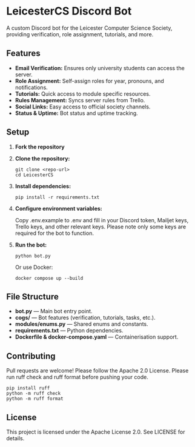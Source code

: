 # LeicesterCS Discord Bot

A custom Discord bot for the Leicester Computer Science Society, providing verification, role assignment, tutorials, and more.

## Features

- **Email Verification:** Ensures only university students can access the server.
- **Role Assignment:** Self-assign roles for year, pronouns, and notifications.
- **Tutorials:** Quick access to module specific resources.
- **Rules Management:** Syncs server rules from Trello.
- **Social Links:** Easy access to official society channels.
- **Status & Uptime:** Bot status and uptime tracking.

## Setup

1. **Fork the repository**

2. **Clone the repository:**
    ```
    git clone <repo-url>
    cd LeicesterCS
    ```

3. **Install dependencies:**
    ```
    pip install -r requirements.txt
    ```

4. **Configure environment variables:**

    Copy .env.example to .env and fill in your Discord token, Mailjet keys, Trello keys, and other relevant keys. Please note only some keys are required for the bot to function.

5. **Run the bot:**
    ```
    python bot.py
    ```
    Or use Docker:
    ```
    docker compose up --build
    ```

## File Structure

- **bot.py** — Main bot entry point.
- **cogs/** — Bot features (verification, tutorials, tasks, etc.).
- **modules/enums.py** — Shared enums and constants.
- **requirements.txt** — Python dependencies.
- **Dockerfile & docker-compose.yaml** — Containerisation support.

## Contributing
Pull requests are welcome! Please follow the Apache 2.0 License.
Please run ruff check and ruff format before pushing your code.
    
    pip install ruff
    python -m ruff check
    python -m ruff format

## License
This project is licensed under the Apache License 2.0. See LICENSE for details.
